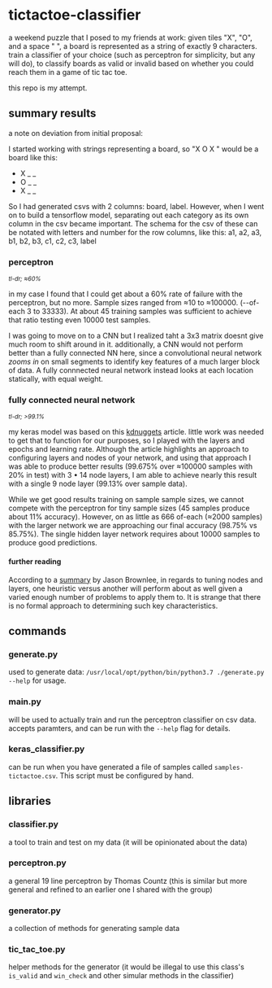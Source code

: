 # tictactoe-classifier

a weekend puzzle that I posed to my friends at work: given tiles "X", "O", and a space " ", a board is represented as a string of exactly 9 characters. train a classifier of your choice (such as perceptron for simplicity, but any will do), to classify boards as valid or invalid based on whether you could reach them in a game of tic tac toe.

this repo is my attempt.

## summary results

a note on deviation from initial proposal:

I started working with strings representing a board, so "X O X " would be a board like this:

- X \_ \_
- O \_ \_
- X \_ \_

So I had generated csvs with 2 columns: board, label. However, when I went on to build a tensorflow model, separating out each category as its own column in the csv became important. The schema for the csv of these can be notated with letters and number for the row columns, like this: a1, a2, a3, b1, b2, b3, c1, c2, c3, label

### perceptron

<small>_tl-dr; ≈60%_</small>

in my case I found that I could get about a 60% rate of failure with the perceptron, but no more. Sample sizes ranged from ≈10 to ≈100000. (--of-each 3 to 33333). At about 45 training samples was sufficient to achieve that ratio testing even 10000 test samples.

I was going to move on to a CNN but I realized taht a 3x3 matrix doesnt give much room to shift around in it. additionally, a CNN would not perform better than a fully connected NN here, since a convolutional neural network _zooms in_ on small segments to identify key features of a much larger block of data. A fully connnected neural network instead looks at each location statically, with equal weight.

### fully connected neural network

<small>_tl-dr; >99.1%_</small>

my keras model was based on this [kdnuggets](https://www.kdnuggets.com/2017/09/neural-networks-tic-tac-toe-keras.html) article. little work was needed to get that to function for our purposes, so I played with the layers and epochs and learning rate. Although the article highlights an approach to configuring layers and nodes of your network, and using that approach I was able to produce better results (99.675% over ≈100000 samples with 20% in test) with 3 • 14 node layers, I am able to achieve nearly this result with a single 9 node layer (99.13% over sample data).

While we get good results training on sample sample sizes, we cannot compete with the perceptron for tiny sample sizes (45 samples produce about 11% accuracy). However, on as little as 666 of-each (≈2000 samples) with the larger network we are approaching our final accuracy (98.75% vs 85.75%). The single hidden layer network requires about 10000 samples to produce good predictions.

#### further reading

According to a [summary](https://machinelearningmastery.com/how-to-configure-the-number-of-layers-and-nodes-in-a-neural-network/) by Jason Brownlee, in regards to tuning nodes and layers, one heuristic versus another will perform about as well given a varied enough number of problems to apply them to. It is strange that there is no formal approach to determining such key characteristics.

## commands

### generate.py

used to generate data: `/usr/local/opt/python/bin/python3.7 ./generate.py --help` for usage.

### main.py

will be used to actually train and run the perceptron classifier on csv data. accepts paramters, and can be run with the `--help` flag for details.

### keras_classifier.py

can be run when you have generated a file of samples called `samples-tictactoe.csv`. This script must be configured by hand.

## libraries

### classifier.py

a tool to train and test on my data (it will be opinionated about the data)

### perceptron.py

a general 19 line perceptron by Thomas Countz (this is similar but more general and refined to an earlier one I shared with the group)

### generator.py

a collection of methods for generating sample data

### tic_tac_toe.py

helper methods for the generator (it would be illegal to use this class's `is_valid` and `win_check` and other simular methods in the classifier)

